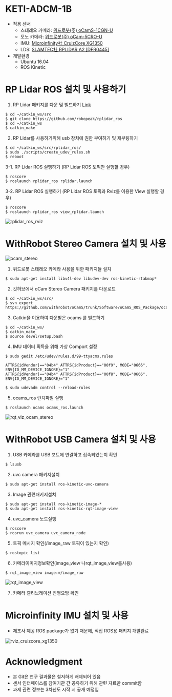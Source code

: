 # KETI-ADCM-1B
- 적용 센서
	- 스테레오 카메라: [위드로봇(주) oCamS-1CGN-U](http://www.devicemart.co.kr/1342047)
	- 모노 카메라: [위드로봇(주) oCam-5CRO-U](http://www.devicemart.co.kr/1312029)
	- IMU: [Microinfinity社 CruizCore XG1350](http://www.minfinity.com/page.php?Main=1&sub=1&tab=4)
	- LDS: [SLAMTEC社 RPLIDAR A2 [DFR0445]](http://www.devicemart.co.kr/1312730)
- 개발환경
	- Ubuntu 16.04
	- ROS Kinetic

	
# RP Lidar ROS 설치 및 사용하기

1. RP Lidar 패키지를 다운 및 빌드하기 [Link](https://github.com/robopeak/rplidar_ros)
```
$ cd ~/catkin_ws/src
$ git clone https://github.com/robopeak/rplidar_ros
$ cd ~/catkin_ws
$ catkin_make
```

2. RP Lidar를 사용하기위해 usb 장치에 권한 부여하기 및 재부팅하기
```
$ cd ~/catkin_ws/src/rplidar_ros/
$ sudo ./scripts/create_udev_rules.sh
$ reboot
```

3-1. RP Lidar ROS 실행하기 (RP Lidar ROS 토픽만 실행할 경우)
```
$ roscore
$ roslaunch rplidar_ros rplidar.launch
```

3-2. RP Lidar ROS 실행하기 (RP Lidar ROS 토픽과 Rviz를 이용한 View 실행할 경우)
```
$ roscore
$ roslaunch rplidar_ros view_rplidar.launch
```

![rplidar_ros_rviz](README_img/rplidar.png)


# WithRobot Stereo Camera 설치 및 사용

![ocam_stereo](README_img/stereo_camera_1.png)

1. 위드로봇 스테레오 카메라 사용을 위한 패키지들 설치
```
$ sudo apt-get install libv4l-dev libudev-dev ros-kinetic-rtabmap*
```

2. 깃허브에서 oCam Stereo Camera 패키지를 다운로드
```
$ cd ~/catkin_ws/src/
$ svn export https://github.com/withrobot/oCamS/trunk/Software/oCamS_ROS_Package/ocams
```

3. Catkin을 이용하여 다운받은 ocams 를 빌드하기
```
$ cd ~/catkin_ws/
$ catkin_make
$ source devel/setup.bash
```

4. IMU 데이터 획득을 위해 가상 Comport 설정
```
$ sudo gedit /etc/udev/rules.d/99-ttyacms.rules

ATTRS{idVendor}=="04b4" ATTRS{idProduct}=="00f9", MODE="0666",
ENV{ID_MM_DEVICE_IGNORE}="1"
ATTRS{idVendor}=="04b4" ATTRS{idProduct}=="00f8", MODE="0666",
ENV{ID_MM_DEVICE_IGNORE}="1"

$ sudo udevadm control --reload-rules
```

5. ocams_ros 런치파일 실행
```
$ roslaunch ocams ocams_ros.launch
```

![rqt_viz_ocam_stereo](README_img/stereo_camera_2.png)


# WithRobot USB Camera 설치 및 사용

1. USB 카메라를 USB 포트에 연결하고 접속되었는지 확인
```
$ lsusb
```

2. uvc camera 패키지설치
```
$ sudo apt-get install ros-kinetic-uvc-camera
```

3. Image 관련패키지설치
```
$ sudo apt-get install ros-kinetic-image-*
$ sudo apt-get install ros-kinetic-rqt-image-view
```

4. uvc_camera 노드실행
```
$ roscore
$ rosrun uvc_camera uvc_camera_node
```

5. 토픽 메시지 확인(/image_raw 토픽이 있는지 확인)
```
$ rostopic list
```

6. 카메라이미지정보확인(image_view 나rqt_image_view를사용)
```
$ rqt_image_view image:=/image_raw
```
![rqt_image_view](README_img/mono_camera.png)

7. 카메라 캘리브레이션 진행요망 확인


# Microinfinity IMU 설치 및 사용
- 제조사 제공 ROS package가 없기 때문에, 직접 ROS용 패키지 개발완료


![rviz_cruizcore_xg1350](README_img/cruizcore_xg1350_ros_pakage.png)


# Acknowledgment
- 본 Git은 연구 결과물은 철저하게 배제되어 있음
- 센서 인터페이스를 참여기관 간 공유하기 위해 관련 자료만 commit함
- 과제 관련 정보는 3차년도 시작 시 공개 예정임
